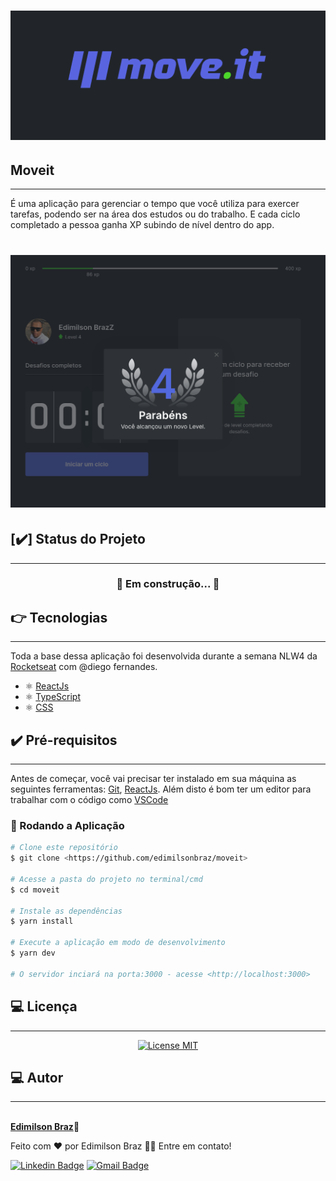 <h1 align="center">
  <img alt="NextLevelWeek" title="#NextLevelWeek" src="/public/banner.png" width="600px;" />
</h1>

## Moveit

---

É uma aplicação para gerenciar o tempo que você utiliza para exercer tarefas, podendo ser na área dos estudos ou do trabalho.  E cada ciclo completado a pessoa ganha XP subindo de nível dentro do app. 

<h1 align="center">
  <img alt="NextLevelWeek" title="#NextLevelWeek" src="/public/Dark-Theme-Moveit.png" width="600px;"/>
</h1>

## [:heavy_check_mark:] Status do Projeto

---

<h3 align="center"> 
	🚧  Em construção...  🚧
</h3>

## :point_right: Tecnologias

--- 

Toda a base dessa aplicação foi desenvolvida durante a semana NLW4 da [Rocketseat](https://rocketseat.com.br) com @diego fernandes. 
-  ⚛️ [ReactJs](https://reactjs.org/)
-  ⚛️ [TypeScript](https://www.typescriptlang.org/)
-  ⚛️ [CSS](https://developer.mozilla.org/pt-BR/docs/Web/CSS)

## :heavy_check_mark: Pré-requisitos
---

Antes de começar, você vai precisar ter instalado em sua máquina as seguintes ferramentas:
[Git](https://git-scm.com), [ReactJs](https://reactjs.org/). 
Além disto é bom ter um editor para trabalhar com o código como [VSCode](https://code.visualstudio.com/)

### 🎲 Rodando a Aplicação

```bash
# Clone este repositório
$ git clone <https://github.com/edimilsonbraz/moveit>

# Acesse a pasta do projeto no terminal/cmd
$ cd moveit

# Instale as dependências
$ yarn install

# Execute a aplicação em modo de desenvolvimento
$ yarn dev

# O servidor inciará na porta:3000 - acesse <http://localhost:3000>
```

## :computer: Licença

---

<p align="center">
  <a href="https://opensource.org/licenses/MIT">
    <img src="https://img.shields.io/badge/License-MIT-blue.svg" alt="License MIT">
  </a>
</p>


## :computer: Autor

---

<a href="#">
 <img style="border-radius: 50%;" src="https://avatars.githubusercontent.com/u/65040481?s=460&u=89ccd5a011db9d8281701ee5ca4f09ac844234c3&v=4" width="100px;" alt=""/>
 <br /
 <sub><b>Edimilson Braz</b></sub></a>🚀



Feito com ❤️ por Edimilson Braz 👋🏽 Entre em contato!

[![Linkedin Badge](https://img.shields.io/badge/-Edimilson-blue?style=flat-square&logo=Linkedin&logoColor=white&link=https://www.linkedin.com/in/edimilsonbraz/)](https://www.linkedin.com/in/edimilsonbraz/) 
[![Gmail Badge](https://img.shields.io/badge/-edimilson.gt8@gmail.com-c14438?style=flat-square&logo=Gmail&logoColor=white&link=mailto:edimilson.gt8@gmail.com)](mailto:edimilson.gt8@gmail.com)
